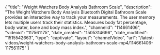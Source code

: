 {
    "title": "Weight Watchers Body Analysis Bathroom Scale",
    "description": "The Weight Watchers Body Analysis Bluetooth Digital Bathroom Scale provides an interactive way to track your measurements. The user memory lets multiple users track their statistics. Measures body fat percentage, body water, bone and body mass index.",
    "channelid": "114661406",
    "videoid": "117561175",
    "date_created": "1505314696",
    "date_modified": "1515542663",
    "type": "captivate",
    "layout": "channelVideo",
    "url": "\/latest-videos\/weight-watchers-body-analysis-bathroom-scale-mp4\/114661406-117561175"
}